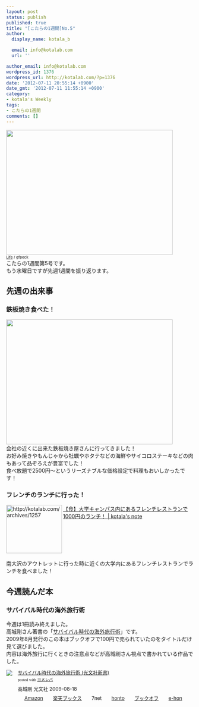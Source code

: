 ```yaml
---
layout: post
status: publish
published: true
title: "[こたらの1週間]No.5"
author:
  display_name: kotala_b

  email: info@kotalab.com
  url: ''

author_email: info@kotalab.com
wordpress_id: 1376
wordpress_url: http://kotalab.com/?p=1376
date: '2012-07-11 20:55:14 +0900'
date_gmt: '2012-07-11 11:55:14 +0900'
category:
- kotala's Weekly
tags:
- こたらの1週間
comments: []
---
```

<p><a href="http://kotalab.com/wp-content/uploads/weekly_120703.jpg" target="_blank"><img src="http://kotalab.com/wp-content/uploads/weekly_120703.jpg" alt="" title="weekly_120703" width="448" height="336" class="alignnone size-full wp-image-1221" /></a><br /><span style="font-size:10px;"><a href="http://www.flickr.com/photos/wespeck/4574733303/" target="_blank">Life</a> / gfpeck</span><br />
こたらの1週間第5号です。<br />
もう水曜日ですが先週1週間を振り返ります。<br />
<!--more--></p>
<h2>先週の出来事</h2>
<h3>鉄板焼き食べた！</h3>
<p><a href="http://kotalab.com/wp-content/uploads/weekly_120712.jpg" target="_blank"><img src="http://kotalab.com/wp-content/uploads/weekly_120712.jpg" alt="" title="weekly_120712" width="448" height="336" class="alignnone size-full wp-image-1377" /></a><br />
会社の近くに出来た鉄板焼き屋さんに行ってきました！<br />
お好み焼きやもんじゃから牡蠣やホタテなどの海鮮やサイコロステーキなどの肉もあって品ぞろえが豊富でした！<br />
食べ放題で2500円～というリーズナブルな価格設定で料理もおいしかったです！</p>
<h3>フレンチのランチに行った！</h3>
<p><a href="http://kotalab.com/mile-credit" target="_blank"><img title="【食】大学キャンパス内にあるフレンチレストランで1000円のランチ！ | kotala's note" src="http://capture.heartrails.com/150x130/1341926978088?http://kotalab.com/mile-credit" alt="http://kotalab.com/archives/1257" width="150" height="130" align="left" /></a><a href="http://kotalab.com/mile-credit" title="【食】大学キャンパス内にあるフレンチレストランで1000円のランチ！" target="_blank">【食】大学キャンパス内にあるフレンチレストランで1000円のランチ！ | kotala's note</a><br style="clear:both;" /><br />
南大沢のアウトレットに行った時に近くの大学内にあるフレンチレストランでランチを食べました！</p>
<h2>今週読んだ本</h2>
<h3>サバイバル時代の海外旅行術</h3>
<p>今週は1冊読み終えました。<br />
高城剛さん著書の「<a href="http://www.amazon.co.jp/exec/obidos/asin/4334035183/same-22/" rel="nofollow" name="booklink" target="_blank">サバイバル時代の海外旅行術</a>」です。<br />
2009年8月発行のこの本はブックオフで100円で売られていたのをタイトルだけ見て選びました。<br />
内容は海外旅行に行くときの注意点などが高城剛さん視点で書かれている作品でした。</p>
<div class="booklink-box" style="text-align:left;padding-bottom:20px;font-size:small;/zoom: 1;overflow: hidden;">
<div class="booklink-image" style="float:left;margin:0 15px 10px 0;"><a href="http://www.amazon.co.jp/exec/obidos/asin/4334035183/same-22/" name="booklink" rel="nofollow" target="_blank"><img src="http://ecx.images-amazon.com/images/I/31OGPhH4XmL._SL160_.jpg" style="border: none;" /></a></div>
<div class="booklink-info" style="line-height:120%;/zoom: 1;overflow: hidden;">
<div class="booklink-name" style="margin-bottom:10px;line-height:120%"><a href="http://www.amazon.co.jp/exec/obidos/asin/4334035183/same-22/" rel="nofollow" name="booklink" target="_blank">サバイバル時代の海外旅行術 (光文社新書)</a>
<div class="booklink-powered-date" style="font-size:8pt;margin-top:5px;font-family:verdana;line-height:120%">posted with <a href="http://yomereba.com" target="_blank">ヨメレバ</a></div>
</div>
<div class="booklink-detail" style="margin-bottom:5px;">高城剛 光文社 2009-08-18    </div>
<div class="booklink-link2" style="margin-top:10px;">
<div class="shoplinkamazon" style="display:inline;margin-right:5px;background: url('http://img.yomereba.com/tam_y.gif') 0 0 no-repeat;padding: 2px 0 2px 18px;white-space: nowrap;"><a href="http://www.amazon.co.jp/exec/obidos/asin/4334035183/same-22/" rel="nofollow" target="_blank" title="アマゾン" >Amazon</a></div>
<div class="shoplinkrakuten" style="display:inline;margin-right:5px;background: url('http://img.yomereba.com/tam_y.gif') 0 -50px no-repeat;padding: 2px 0 2px 18px;white-space: nowrap;"><a href="http://hb.afl.rakuten.co.jp/hgc/0fa7afc8.bbfc196a.0fa7afc9.d56c38f1/?pc=http%3A%2F%2Fbooks.rakuten.co.jp%2Frb%2F6149956%2F%3Fscid%3Daf_ich_link_urltxt%26m%3Dhttp%3A%2F%2Fm.rakuten.co.jp%2Fev%2Fbook%2F" rel="nofollow" target="_blank" title="楽天ブックス" >楽天ブックス</a></div>
<div class="shoplinkseven" style="display:inline;margin-right:5px;background: url('http://img.yomereba.com/tam_y.gif') 0 -100px no-repeat;padding: 2px 0 2px 18px;white-space: nowrap;"><span class="removed_link" title="http://click.linksynergy.com/fs-bin/click?id=d2yYUp776R4&amp;subid=&amp;offerid=197738.1&amp;type=10&amp;tmpid=1787&amp;RD_PARM1=http%253A%252F%252Fwww.7netshopping.jp%252Fbooks%252Fsearch_result%252F%253Fctgy%253Dbooks%2526code%253D4334035183">7net</span></div>
<div class="shoplinkbk1" style="display:inline;margin-right:5px;background: url('http://img.yomereba.com/tam_y.gif') 0 -150px no-repeat;padding: 2px 0 2px 18px;white-space: nowrap;"><a href="http://ck.jp.ap.valuecommerce.com/servlet/referral?sid=2967684&pid=881104827&vc_url=http%3A%2F%2Fhonto.jp%2Fnetstore%2Fsearch_021_104334035183.html%3Fsrchf%3D1%26srchGnrNm%3D1" target="_blank" title="bk1" >honto</a></div>
<div class="shoplinkbookoff" style="display:inline;margin-right:5px;background: url('http://img.yomereba.com/tam_y.gif') 0 -200px no-repeat;padding: 2px 0 2px 18px;white-space: nowrap;"><a href="http://click.linksynergy.com/fs-bin/click?id=d2yYUp776R4&subid=&offerid=169505.1&type=10&tmpid=3677&RD_PARM1=http%253A%252F%252Fwww.bookoffonline.co.jp%252Fdisplay%252FL001%252Cbg%253D12%252Cq%253D9784334035181" rel="nofollow" target="_blank" title="ブックオフオンライン" >ブックオフ</a></div>
<div class="shoplinkehon" style="display:inline;margin-right:5px;background: url('http://img.yomereba.com/tam_y.gif') 0 -250px no-repeat;padding: 2px 0 2px 18px;white-space: nowrap;"><a href="http://ck.jp.ap.valuecommerce.com/servlet/referral?sid=2967684&pid=881104827&vc_url=http%3A%2F%2Fwww.e-hon.ne.jp%2Fbec%2FSA%2FDetail%3FrefISBN%3D4334035183" target="_blank" title="e-hon" >e-hon</a></div>
</div>
</div>
</div>
